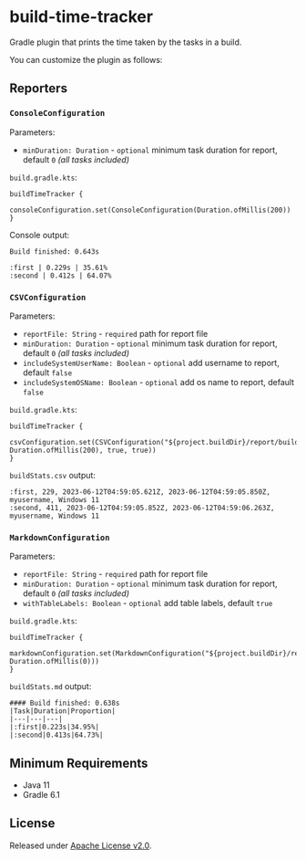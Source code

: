 # build-time-tracker

Gradle plugin that prints the time taken by the tasks in a build.

You can customize the plugin as follows:

## Reporters
### `ConsoleConfiguration`

Parameters:
* `minDuration: Duration` - `optional` minimum task duration for report, default `0` *(all tasks included)*

`build.gradle.kts`: 
```
buildTimeTracker {
    consoleConfiguration.set(ConsoleConfiguration(Duration.ofMillis(200))
}
```

Console output:
```
Build finished: 0.643s

:first | 0.229s | 35.61%
:second | 0.412s | 64.07%
```

### `CSVConfiguration`

Parameters:
* `reportFile: String` - `required` path for report file
* `minDuration: Duration` - `optional` minimum task duration for report, default `0` *(all tasks included)*
* `includeSystemUserName: Boolean` - `optional` add username to report, default `false`
* `includeSystemOSName: Boolean` - `optional` add os name to report, default `false`

`build.gradle.kts`:
```
buildTimeTracker {
    csvConfiguration.set(CSVConfiguration("${project.buildDir}/report/buildStats.csv", Duration.ofMillis(200), true, true)) 
}
```

`buildStats.csv` output:
```
:first, 229, 2023-06-12T04:59:05.621Z, 2023-06-12T04:59:05.850Z, myusername, Windows 11
:second, 411, 2023-06-12T04:59:05.852Z, 2023-06-12T04:59:06.263Z, myusername, Windows 11
```

### `MarkdownConfiguration`

Parameters:
* `reportFile: String` - `required` path for report file
* `minDuration: Duration` - `optional` minimum task duration for report, default `0` *(all tasks included)*
* `withTableLabels: Boolean` - `optional` add table labels, default `true`

`build.gradle.kts`:
```
buildTimeTracker {
    markdownConfiguration.set(MarkdownConfiguration("${project.buildDir}/report/buildStats.md", Duration.ofMillis(0))) 
}
```

`buildStats.md` output:
```
#### Build finished: 0.638s
|Task|Duration|Proportion|
|---|---|---|
|:first|0.223s|34.95%|
|:second|0.413s|64.73%|
```

## Minimum Requirements
- Java 11
- Gradle 6.1

## License
Released under [Apache License v2.0](LICENSE).
